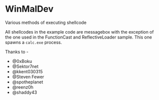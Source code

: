 # WinMalDev
Various methods of executing shellcode

All shellcodes in the example code are messagebox with the exception of the one used in the FunctionCast and ReflectiveLoader sample. This one spawns a `calc.exe` process.

Thanks to -
* @0xBoku
* @Sektor7net
* @kkent030315
* @Steven Fewer
* @spotheplanet
* @reenz0h
* @shaddy43
